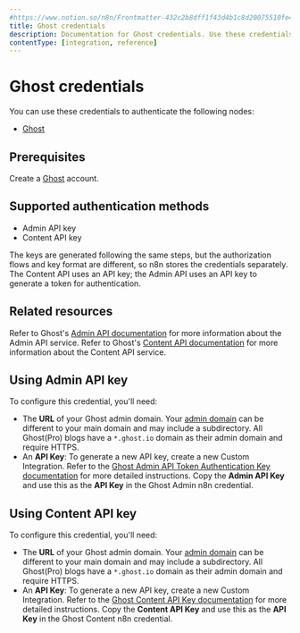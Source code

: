 ```yaml
---
#https://www.notion.so/n8n/Frontmatter-432c2b8dff1f43d4b1c8d20075510fe4
title: Ghost credentials
description: Documentation for Ghost credentials. Use these credentials to authenticate Ghost in n8n, a workflow automation platform.
contentType: [integration, reference]
---
```


# Ghost credentials

You can use these credentials to authenticate the following nodes:

- [Ghost](/integrations/builtin/app-nodes/n8n-nodes-base.ghost.md)

## Prerequisites

Create a [Ghost](https://ghost.org/) account.

## Supported authentication methods

- Admin API key
- Content API key

The keys are generated following the same steps, but the authorization flows and key format are different, so n8n stores the credentials separately. The Content API uses an API key; the Admin API uses an API key to generate a token for authentication.

## Related resources

Refer to Ghost's [Admin API documentation](https://ghost.org/docs/admin-api/) for more information about the Admin API service. Refer to Ghost's [Content API documentation](https://ghost.org/docs/content-api/) for more information about the Content API service.

## Using Admin API key

To configure this credential, you'll need:

- The **URL** of your Ghost admin domain. Your [admin domain](https://ghost.org/docs/admin-api/#base-url) can be different to your main domain and may include a subdirectory. All Ghost(Pro) blogs have a `*.ghost.io` domain as their admin domain and require HTTPS.
- An **API Key**: To generate a new API key, create a new Custom Integration. Refer to the [Ghost Admin API Token Authentication Key documentation](https://ghost.org/docs/admin-api/#token-authentication) for more detailed instructions. Copy the **Admin API Key** and use this as the **API Key** in the Ghost Admin n8n credential.

## Using Content API key

To configure this credential, you'll need:

- The **URL** of your Ghost admin domain. Your [admin domain](https://ghost.org/docs/content-api/#url) can be different to your main domain and may include a subdirectory. All Ghost(Pro) blogs have a `*.ghost.io` domain as their admin domain and require HTTPS.
- An **API Key**: To generate a new API key, create a new Custom Integration. Refer to the [Ghost Content API Key documentation](https://ghost.org/docs/content-api/#key) for more detailed instructions. Copy the **Content API Key** and use this as the **API Key** in the Ghost Content n8n credential.

